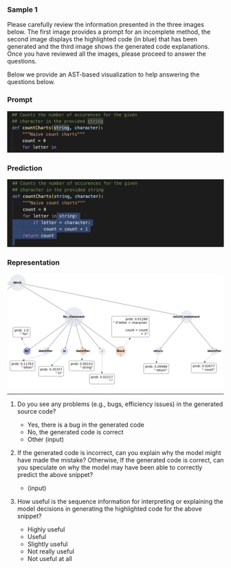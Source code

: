 ### Sample 1

Please carefully review the information presented in the three images below. The first image provides a prompt for an incomplete method, the second image displays the highlighted code (in blue) that has been generated and the third image shows the generated code explanations. Once you have reviewed all the images, please proceed to answer the questions.

Below we provide an AST-based visualization to help answering the questions below.

### Prompt
![prompt](../Generation/S1_G_C_P.png)

### Prediction
![prediction](../Generation/S1_G_C_G.png)

### Representation
![prediction](../S2_ASTPartial/S1_P_C.png)

-------

1. Do you see any problems (e.g., bugs, efficiency issues) in the generated source code?
    - Yes, there is a bug in the generated code
    - No, the generated code is correct
    - Other (input)

2. If the generated code is incorrect, can you explain why the model might have made the mistake? Otherwise, If the generated code is correct, can you speculate on why the model may have been able to correctly predict the above snippet?
    - (input)

3. How useful is the sequence information for interpreting or explaining the model decisions in generating the highlighted code for the above snippet?
    - Highly useful
    - Useful
    - Slightly useful
    - Not really useful
    - Not useful at all
